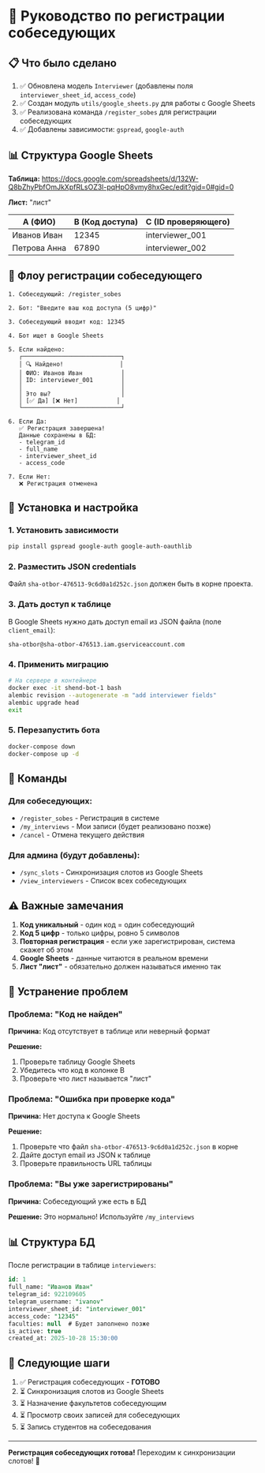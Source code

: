 # 🎯 Руководство по регистрации собеседующих

## 📋 Что было сделано

1. ✅ Обновлена модель `Interviewer` (добавлены поля `interviewer_sheet_id`, `access_code`)
2. ✅ Создан модуль `utils/google_sheets.py` для работы с Google Sheets
3. ✅ Реализована команда `/register_sobes` для регистрации собеседующих
4. ✅ Добавлены зависимости: `gspread`, `google-auth`

## 📊 Структура Google Sheets

**Таблица:** https://docs.google.com/spreadsheets/d/132W-Q8bZhyPbfOmJkXpfRLsOZ3l-pqHpO8vmy8hxGec/edit?gid=0#gid=0

**Лист:** "лист"

| A (ФИО) | B (Код доступа) | C (ID проверяющего) |
|---------|-----------------|---------------------|
| Иванов Иван | 12345 | interviewer_001 |
| Петрова Анна | 67890 | interviewer_002 |

## 🔐 Флоу регистрации собеседующего

```
1. Собеседующий: /register_sobes

2. Бот: "Введите ваш код доступа (5 цифр)"

3. Собеседующий вводит код: 12345

4. Бот ищет в Google Sheets

5. Если найдено:
   ┌────────────────────────────┐
   │ 🔍 Найдено!                │
   │ ФИО: Иванов Иван           │
   │ ID: interviewer_001        │
   │                            │
   │ Это вы?                    │
   │ [✅ Да] [❌ Нет]           │
   └────────────────────────────┘

6. Если Да:
   ✅ Регистрация завершена!
   Данные сохранены в БД:
   - telegram_id
   - full_name
   - interviewer_sheet_id
   - access_code

7. Если Нет:
   ❌ Регистрация отменена
```

## 🚀 Установка и настройка

### 1. Установить зависимости

```bash
pip install gspread google-auth google-auth-oauthlib
```

### 2. Разместить JSON credentials

Файл `sha-otbor-476513-9c6d0a1d252c.json` должен быть в корне проекта.

### 3. Дать доступ к таблице

В Google Sheets нужно дать доступ email из JSON файла (поле `client_email`):
```
sha-otbor@sha-otbor-476513.iam.gserviceaccount.com
```

### 4. Применить миграцию

```bash
# На сервере в контейнере
docker exec -it shend-bot-1 bash
alembic revision --autogenerate -m "add interviewer fields"
alembic upgrade head
exit
```

### 5. Перезапустить бота

```bash
docker-compose down
docker-compose up -d
```

## 📝 Команды

### Для собеседующих:
- `/register_sobes` - Регистрация в системе
- `/my_interviews` - Мои записи (будет реализовано позже)
- `/cancel` - Отмена текущего действия

### Для админа (будут добавлены):
- `/sync_slots` - Синхронизация слотов из Google Sheets
- `/view_interviewers` - Список всех собеседующих

## ⚠️ Важные замечания

1. **Код уникальный** - один код = один собеседующий
2. **Код 5 цифр** - только цифры, ровно 5 символов
3. **Повторная регистрация** - если уже зарегистрирован, система скажет об этом
4. **Google Sheets** - данные читаются в реальном времени
5. **Лист "лист"** - обязательно должен называться именно так

## 🔧 Устранение проблем

### Проблема: "Код не найден"

**Причина:** Код отсутствует в таблице или неверный формат

**Решение:**
1. Проверьте таблицу Google Sheets
2. Убедитесь что код в колонке B
3. Проверьте что лист называется "лист"

### Проблема: "Ошибка при проверке кода"

**Причина:** Нет доступа к Google Sheets

**Решение:**
1. Проверьте что файл `sha-otbor-476513-9c6d0a1d252c.json` в корне
2. Дайте доступ email из JSON к таблице
3. Проверьте правильность URL таблицы

### Проблема: "Вы уже зарегистрированы"

**Причина:** Собеседующий уже есть в БД

**Решение:** Это нормально! Используйте `/my_interviews`

## 📊 Структура БД

После регистрации в таблице `interviewers`:

```sql
id: 1
full_name: "Иванов Иван"
telegram_id: 922109605
telegram_username: "ivanov"
interviewer_sheet_id: "interviewer_001"
access_code: "12345"
faculties: null  # Будет заполнено позже
is_active: true
created_at: 2025-10-28 15:30:00
```

## 🔄 Следующие шаги

1. ✅ Регистрация собеседующих - **ГОТОВО**
2. ⏳ Синхронизация слотов из Google Sheets
3. ⏳ Назначение факультетов собеседующим
4. ⏳ Просмотр своих записей для собеседующих
5. ⏳ Запись студентов на собеседования

---

**Регистрация собеседующих готова!** Переходим к синхронизации слотов! 🚀

